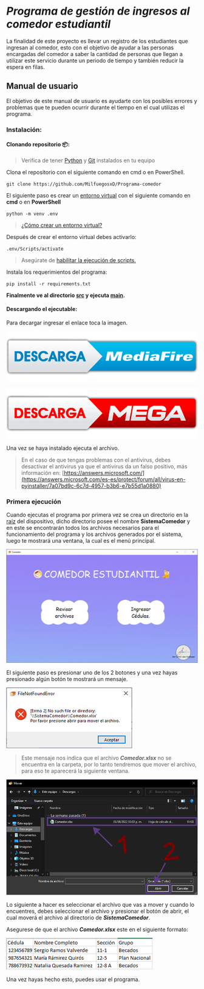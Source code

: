 # ***Programa de gestión de ingresos al comedor estudiantil***

La finalidad de este proyecto es llevar un registro de los estudiantes que 
ingresan al comedor, esto con el objetivo de ayudar a las personas encargadas del comedor a saber la
cantidad de personas que llegan a utilizar este servicio durante un periodo de tiempo y también reducir
la espera en filas.



## Manual de usuario

El objetivo de este manual de usuario es ayudarte con los posibles errores y problemas que te pueden ocurrir durante el tiempo en el cual utilizas el programa.



### Instalación:

#### Clonando repositorio 📦:

> Verifica de tener [Python](https://www.python.org/downloads/release/python-3106/) y [Git](https://git-scm.com/download/win)
instalados en tu equipo

Clona el repositorio con el siguiente comando en cmd o en PowerShell.

    git clone https://github.com/MilfuegosxD/Programa-comedor

El siguiente paso es crear un [entorno virtual](https://docs.python.org/es/3/glossary.html#term-virtual-environment) con el siguiente comando en **cmd** o en **PowerShell**

    python -m venv .env

> [¿Cómo crear un entorno virtual?](https://www.freecodecamp.org/espanol/news/entornos-virtuales-de-python-explicados-con-ejemplos/)

Después de crear el entorno virtual debes activarlo:

    .env/Scripts/activate

> Asegúrate de [habilitar la ejecución de scripts.](https://es.stackoverflow.com/questions/321611/problema-con-scripts-en-visual-studio-code)

Instala los requerimientos del programa:

    pip install -r requirements.txt

**Finalmente ve al directorio [src](src/) y ejecuta [main](main.py).**

#### Descargando el ejecutable:

Para decargar ingresar el enlace toca la imagen.

[![MediaFire](/src/resources/assets/Mediafire.png)](https://www.mediafire.com/file/kqqv1epxgfjru1h/ProgramaComedor.exe/file)

[![Mega](src/resources/assets/Mega.png)](https://mega.nz/file/3SQ1mKBS#uEHQBhrgm-nvXe9LPe05HqW5WFutDPsoH1TjDdpUKjY)

Una vez se haya instalado ejecuta el archivo.

> En el caso de que tengas problemas con el antivirus, debes desactivar el antivirus ya que el antivirus da un falso positivo, más información en: [https://answers.microsoft.com/](https://answers.microsoft.com/es-es/protect/forum/all/virus-en-pyinstaller/7a07bd9c-6c7d-4957-b3b6-e7b55d1a0880)


### Primera ejecución

Cuando ejecutas el programa por primera vez se crea un
directorio en la [raíz](https://es.wikipedia.org/wiki/Directorio_ra%C3%ADz) del dispositivo, dicho directorio posee el nombre **SistemaComedor** y en
este se encontrarán todos los archivos necesarios para el funcionamiento del programa y los archivos
generados por el sistema, luego te mostrará una ventana, la cual es el menú principal.

![MenúPrincipal.png](src/resources/assets/main.png)

El siguiente paso es presionar uno de los 2 botones y una vez hayas presionado algún botón te mostrará un mensaje.

![FileNotFoundError](src/resources/assets/FileNotFoundError.png) 

> Este mensaje nos indica que el archivo ***Comedor.xlsx*** no se encuentra en la carpeta, por lo tanto tendremos que mover el archivo, para eso te aparecerá la siguiente ventana.

![FileDialog](src/resources/assets/FileDialog.png)

Lo siguiente a hacer es seleccionar el archivo que vas a mover y cuando lo encuentres, debes seleccionar el archivo y presionar el botón de abrir, el cual moverá el archivo al directorio de ***SistemaComedor***. 

Asegurese de que el archivo ***Comedor.xlsx*** este en el siguiente formato:

![Formato_del_archivo](src/resources/assets/FormatoDelArchivo.png)


Una vez hayas hecho esto, puedes usar el programa.
